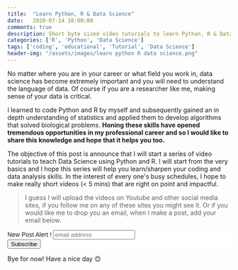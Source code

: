 ```yaml
---
title:  "Learn Python, R & Data Science"
date:   2020-07-14 10:00:00
comments: true
description: Short byte sized video tutorials to learn Python, R & Data Science.
categories: ['R', 'Python', 'Data Science']
tags: ['coding', 'educational', 'Tutorial', 'Data Science']
header-img: "/assets/images/learn python R data science.png"
---
```


No matter where you are in your career or what field you work in, data science has become extremely important and you will need to understand the language of data. Of course if you are a researcher like me, making sense of your data is critical.

I learned to code Python and R by myself and subsequently gained an in depth understanding of statistics and applied them to develop algorithms that solved biological problems. **Honing these skills have opened tremendous opportunities in my professional career and so I would like to share this knowledge and hope that it helps you too.**

The objective of this post is announce that I will start a series of video tutorials to teach Data Science using Python and R. I will start from the very basics and I hope this series will help you learn/sharpen your coding and data analysis skills. In the interest of every one's busy schedules, I hope to make really short videos (< 5 mins) that are right on point and impactful.

> I guess I will upload the videos on Youtube and other social media sites, if you follow me on any of these sites you might see it. Or if you would like me to drop you an email, when I make a post, add your email below.

<!-- Begin Mailchimp Signup Form -->
<link href="//cdn-images.mailchimp.com/embedcode/horizontal-slim-10_7.css" rel="stylesheet" type="text/css">
<style type="text/css">
	#mc_embed_signup{background:#fff; clear:left; font:14px Helvetica,Arial,sans-serif; width:100%;}
	/* Add your own Mailchimp form style overrides in your site stylesheet or in this style block.
	   We recommend moving this block and the preceding CSS link to the HEAD of your HTML file. */
</style>
<div id="mc_embed_signup">
<form action="https://ajitjohnson.us10.list-manage.com/subscribe/post?u=1ea7a1f023e20dd49bb557f0b&amp;id=e2a3044de8" method="post" id="mc-embedded-subscribe-form" name="mc-embedded-subscribe-form" class="validate" target="_blank" novalidate>
    <div id="mc_embed_signup_scroll">
	<label for="mce-EMAIL">New Post Alert !</label>
	<input type="email" value="" name="EMAIL" class="email" id="mce-EMAIL" placeholder="email address" required>
    <!-- real people should not fill this in and expect good things - do not remove this or risk form bot signups-->
    <div style="position: absolute; left: -5000px;" aria-hidden="true"><input type="text" name="b_1ea7a1f023e20dd49bb557f0b_e2a3044de8" tabindex="-1" value=""></div>
    <div class="clear"><input type="submit" value="Subscribe" name="subscribe" id="mc-embedded-subscribe" class="button"></div>
    </div>
</form>
</div>

<!--End mc_embed_signup-->

Bye for now! Have a nice day 😊
